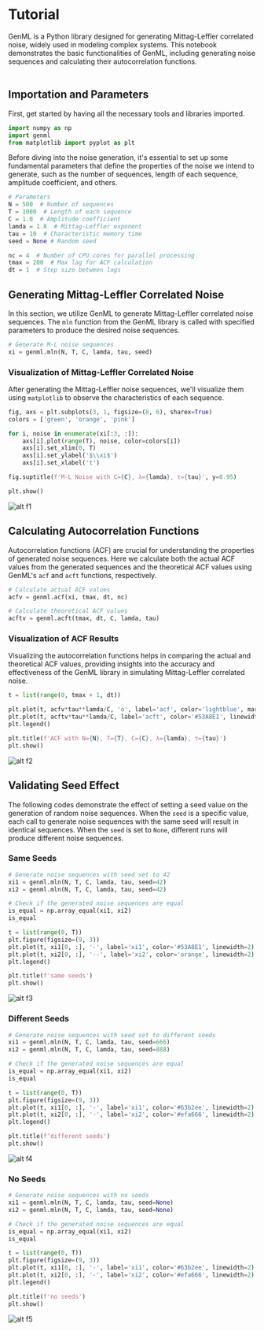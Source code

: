 Tutorial
============

GenML is a Python library designed for generating Mittag-Leffler correlated noise, widely used in modeling complex systems. This notebook demonstrates the basic functionalities of GenML, including generating noise sequences and calculating their autocorrelation functions.<br><br>

## Importation and Parameters
First, get started by having all the necessary tools and libraries imported.

``` python 
import numpy as np
import genml
from matplotlib import pyplot as plt
```
Before diving into the noise generation, it's essential to set up some fundamental parameters that define the properties of the noise we intend to generate, such as the number of sequences, length of each sequence, amplitude coefficient, and others.

```python
# Parameters
N = 500  # Number of sequences
T = 1000  # Length of each sequence
C = 1.0  # Amplitude coefficient
lamda = 1.8  # Mittag-Leffler exponent
tau = 10  # Characteristic memory time
seed = None # Random seed

nc = 4  # Number of CPU cores for parallel processing
tmax = 200  # Max lag for ACF calculation
dt = 1  # Step size between lags
```

## Generating Mittag-Leffler Correlated Noise

In this section, we utilize GenML to generate Mittag-Leffler correlated noise sequences. The `mln` function from the GenML library is called with specified parameters to produce the desired noise sequences. 

```python 
# Generate M-L noise sequences
xi = genml.mln(N, T, C, lamda, tau, seed)
```
### Visualization of Mittag-Leffler Correlated Noise
After generating the Mittag-Leffler noise sequences, we'll visualize them using `matplotlib` to observe the characteristics of each sequence.  

```python 
fig, axs = plt.subplots(3, 1, figsize=(8, 6), sharex=True)
colors = ['green', 'orange', 'pink']

for i, noise in enumerate(xi[:3, :]):
    axs[i].plot(range(T), noise, color=colors[i])
    axs[i].set_xlim(0, T)
    axs[i].set_ylabel('$\\xi$')
    axs[i].set_xlabel('t')

fig.suptitle(f'M-L Noise with C={C}, λ={lamda}, τ={tau}', y=0.95)

plt.show()

```
![alt f1](../figure/mln_repr.png)

## Calculating Autocorrelation Functions

Autocorrelation functions (ACF) are crucial for understanding the properties of generated noise sequences. Here we calculate both the actual ACF values from the generated sequences and the theoretical ACF values using GenML's `acf` and `acft` functions, respectively.


```python 
# Calculate actual ACF values
acfv = genml.acf(xi, tmax, dt, nc)

# Calculate theoretical ACF values
acftv = genml.acft(tmax, dt, C, lamda, tau)

```

### Visualization of ACF Results

Visualizing the autocorrelation functions helps in comparing the actual and theoretical ACF values, providing insights into the accuracy and effectiveness of the GenML library in simulating Mittag-Leffler correlated noise.

```python 
t = list(range(0, tmax + 1, dt))

plt.plot(t, acfv*tau**lamda/C, 'o', label='acf', color='lightblue', markerfacecolor='none', markersize=12)
plt.plot(t, acftv*tau**lamda/C, label='acft', color='#53A8E1', linewidth=3.6)
plt.legend()

plt.title(f'ACF with N={N}, T={T}, C={C}, λ={lamda}, τ={tau}')
plt.show()

```
![alt f2](../figure/acf_compare.png)

## Validating Seed Effect
The following codes demonstrate the effect of setting a seed value on the generation of random noise sequences. When the `seed` is a specific value, each call to generate noise sequences with the same seed will result in identical sequences. When the `seed` is set to `None`, different runs will produce different noise sequences.

### Same Seeds
```python 
# Generate noise sequences with seed set to 42
xi1 = genml.mln(N, T, C, lamda, tau, seed=42)
xi2 = genml.mln(N, T, C, lamda, tau, seed=42)

# Check if the generated noise sequences are equal
is_equal = np.array_equal(xi1, xi2)
is_equal
```

```python 
t = list(range(0, T))
plt.figure(figsize=(9, 3))
plt.plot(t, xi1[0, :], '-', label='xi1', color='#53A8E1', linewidth=2)
plt.plot(t, xi2[0, :], '--', label='xi2', color='orange', linewidth=2)
plt.legend()

plt.title(f'same seeds')
plt.show()
```
![alt f3](../figure/same_seed.png)

### Different Seeds
```python 
# Generate noise sequences with seed set to different seeds
xi1 = genml.mln(N, T, C, lamda, tau, seed=666)
xi2 = genml.mln(N, T, C, lamda, tau, seed=888)

# Check if the generated noise sequences are equal
is_equal = np.array_equal(xi1, xi2)
is_equal
```

```python 
t = list(range(0, T))
plt.figure(figsize=(9, 3))
plt.plot(t, xi1[0, :], '-', label='xi1', color='#63b2ee', linewidth=2)
plt.plot(t, xi2[0, :], '-', label='xi2', color='#efa666', linewidth=2)
plt.legend()

plt.title(f'different seeds')
plt.show()
```
![alt f4](../figure/diff_seed.png)

### No Seeds
```python
# Generate noise sequences with no seeds
xi1 = genml.mln(N, T, C, lamda, tau, seed=None)
xi2 = genml.mln(N, T, C, lamda, tau, seed=None)

# Check if the generated noise sequences are equal
is_equal = np.array_equal(xi1, xi2)
is_equal
```

```python
t = list(range(0, T))
plt.figure(figsize=(9, 3))
plt.plot(t, xi1[0, :], '-', label='xi1', color='#63b2ee', linewidth=2)
plt.plot(t, xi2[0, :], '-', label='xi2', color='#efa666', linewidth=2)
plt.legend()

plt.title(f'no seeds')
plt.show()
```
![alt f5](../figure/no_seed.png)